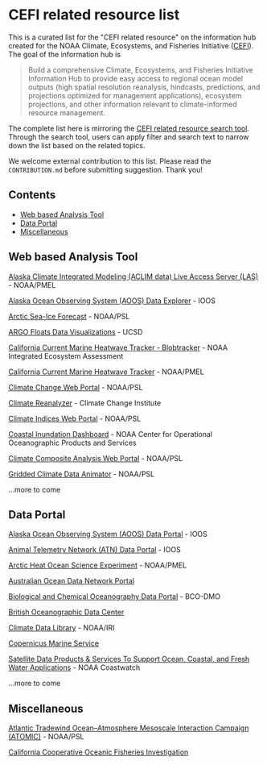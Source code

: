 # CEFI related resource list

This is a curated list for the "CEFI related resource" on the information hub created for the NOAA Climate, Ecosystems, and Fisheries Initiative ([CEFI](https://www.fisheries.noaa.gov/topic/climate-change/climate,-ecosystems,-and-fisheries)). 
The goal of the information hub is

 > Build a comprehensive Climate, Ecosystems, and Fisheries Initiative Information Hub to provide easy access to regional ocean model outputs (high spatial resolution reanalysis, hindcasts, predictions, and projections optimized for management applications), ecosystem projections, and other information relevant to climate-informed resource management.

The complete list here is mirroring the [CEFI related resource search tool](https://psl.noaa.gov/data/fisheries/). Through the search tool, users can apply filter and search text to narrow down the list based on the related topics. 

We welcome external contribution to this list. Please read the `CONTRIBUTION.md` before submitting suggestion. Thank you!

## Contents
- [Web based Analysis Tool](#analysis-tool)
- [Data Portal](#data-portal)
- [Miscellaneous](#miscellaneous)

## Web based Analysis Tool
[Alaska Climate Integrated Modeling (ACLIM data) Live Access Server (LAS)](https://data.pmel.noaa.gov/aclim/las/UI.html) - NOAA/PMEL

[Alaska Ocean Observing System (AOOS) Data Explorer](http://portal.aoos.org/) - IOOS

[Arctic Sea-Ice Forecast](https://psl.noaa.gov/forecasts/seaice/) - NOAA/PSL

[ARGO Floats Data Visualizations](https://argo.ucsd.edu/data/data-visualizations/) - UCSD

[California Current Marine Heatwave Tracker - Blobtracker](https://www.integratedecosystemassessment.noaa.gov/regions/california-current/california-current-marine-heatwave-tracker-blobtracker) - NOAA Integrated Ecosystem Assessment

[California Current Marine Heatwave Tracker](https://oceanview.pfeg.noaa.gov/products/mhw/latest) - NOAA/PMEL

[Climate Change Web Portal](https://psl.noaa.gov/ipcc/) - NOAA/PSL

[Climate Reanalyzer](https://climatereanalyzer.org) - Climate Change Institute

[Climate Indices Web Portal](https://psl.noaa.gov/gcos_wgsp/Timeseries/Plot/) - NOAA/PSL

[Coastal Inundation Dashboard](https://tidesandcurrents.noaa.gov/inundationdb/) - NOAA Center for Operational Oceanographic Products and Services

[Climate Composite Analysis Web Portal](https://psl.noaa.gov/data/composites/) - NOAA/PSL



[Gridded Climate Data Animator](https://psl.noaa.gov/data/animation/) - NOAA/PSL

...more to come


## Data Portal
[Alaska Ocean Observing System (AOOS) Data Portal](http://portal.aoos.org/) - IOOS

[Animal Telemetry Network (ATN) Data Portal](https://portal.atn.ioos.us/) - IOOS

[Arctic Heat Ocean Science Experiment](https://data.pmel.noaa.gov/alamo/erddap/index.html) - NOAA/PMEL 

[Australian Ocean Data Network Portal](https://portal.aodn.org.au/) 

[Biological and Chemical Oceanography Data Portal](https://www.bco-dmo.org/) - BCO-DMO

[British Oceanographic Data Center](https://www.bodc.ac.uk/)

[Climate Data Library](http://iridl.ldeo.columbia.edu/) - NOAA/IRI

[Copernicus Marine Service](https://marine.copernicus.eu/)

[Satellite Data Products & Services To Support Ocean, Coastal, and Fresh Water Applications](https://coastwatch.noaa.gov/cwn/products.html) - NOAA Coastwatch

...more to come


## Miscellaneous
[Atlantic Tradewind Ocean–Atmosphere Mesoscale Interaction Campaign (ATOMIC)](https://psl.noaa.gov/atomic/) - NOAA/PSL

[California Cooperative Oceanic Fisheries Investigation](https://calcofi.org/)


